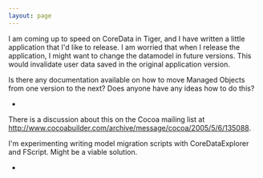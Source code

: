 ```yaml
---
layout: page
---
```


I am coming up to speed on CoreData in Tiger, and I have written a little application that I'd like to release.  I am worried that when I release the application, I might want to change the datamodel in future versions.  This would invalidate user data saved in the original application version.

Is there any documentation available on how to move Managed Objects from one version to the next?  Does anyone have any ideas how to do this?

*

There is a discussion about this on the Cocoa mailing list at http://www.cocoabuilder.com/archive/message/cocoa/2005/5/6/135088.

I'm experimenting writing model migration scripts with CoreDataExplorer and FScript. Might be a viable solution. 

*
